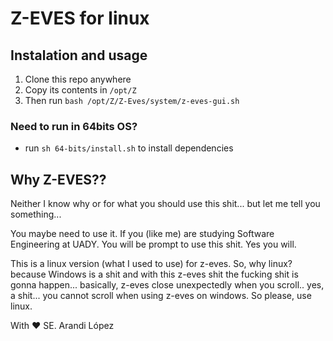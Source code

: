 # Z-EVES for linux

## Instalation and usage

1. Clone this repo anywhere
2. Copy its contents in `/opt/Z`
3. Then run `bash /opt/Z/Z-Eves/system/z-eves-gui.sh`

### Need to run in 64bits OS?

- run `sh 64-bits/install.sh` to install dependencies

## Why Z-EVES??

Neither I know why or for what you should use this shit... but let me tell you something...

You maybe need to use it. If you (like me) are studying Software Engineering at UADY. You will be prompt to use this shit. Yes you will.

This is a linux version (what I used to use) for z-eves. So, why linux? because Windows is a shit and with this z-eves shit the fucking shit is gonna happen... basically, z-eves close unexpectedly when you scroll.. yes, a shit... you cannot scroll when using z-eves on windows. So please, use linux.

With :heart: SE. Arandi López
